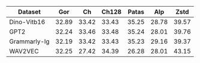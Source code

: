 | Dataset | Gor | Ch | Ch128 | Patas | Alp | Zstd |
|---|---|---|---|---|---|---|
| Dino-Vitb16 | 32.89 | 33.42 | 33.43 | 35.25 | 28.78 | 39.57 |
| GPT2 | 32.24 | 33.46 | 33.48 | 35.24 | 28.01 | 39.76 |
| Grammarly-lg | 32.19 | 33.42 | 33.43 | 35.23 | 29.16 | 39.37 |
| WAV2VEC | 32.25 | 27.42 | 34.39 | 26.28 | 28.01 | 43.15 |
